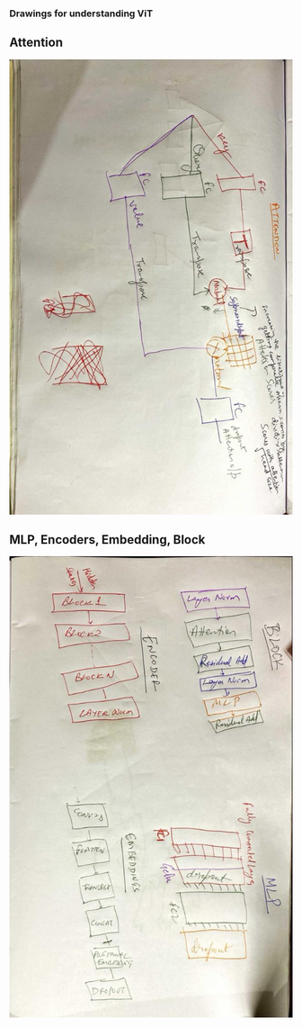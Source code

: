 
### Drawings for understanding ViT

## Attention

![Attention](/images/Attention.jpeg)

## MLP, Encoders, Embedding, Block


![MLP, Encoders, Embedding, Block](/images/Rest.jpeg)
